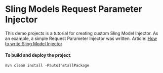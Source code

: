 # Sling Models Request Parameter Injector

This demo projects is a tutorial for creating custom Sling Model Injector.
As an example, a simple Request Parameter Injector was written. Article: [How to write Sling Model Injector](http://taradevko.com/aem/sling-model-request-parameter-injector/)

#### To build and deploy the project:

    mvn clean install -PautoInstallPackage
